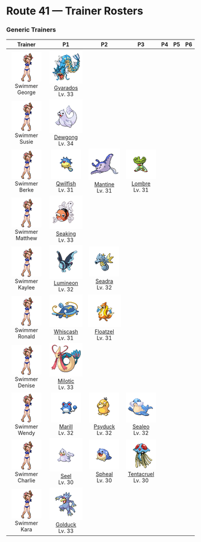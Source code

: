 # Route 41 — Trainer Rosters

### Generic Trainers

| Trainer | P1 | P2 | P3 | P4 | P5 | P6 |
|:-------:|:--:|:--:|:--:|:--:|:--:|:--:|
| ![Swimmer George](../../assets/trainers/swimmer.png "Swimmer George")<br>Swimmer George | ![Gyarados](../../assets/sprites/gyarados/front.gif "Gyarados: Once it appears, it goes on a rampage. It remains enraged until it demolishes everything around it.")<br>[Gyarados](../../pokemon/gyarados.md/)<br>Lv. 33 |
| ![Swimmer Susie](../../assets/trainers/swimmer.png "Swimmer Susie")<br>Swimmer Susie | ![Dewgong](../../assets/sprites/dewgong/front.gif "Dewgong: It loves frigid seas with ice floes. It uses its long tail to change swimming direction quickly.")<br>[Dewgong](../../pokemon/dewgong.md/)<br>Lv. 34 |
| ![Swimmer Berke](../../assets/trainers/swimmer.png "Swimmer Berke")<br>Swimmer Berke | ![Qwilfish](../../assets/sprites/qwilfish/front.gif "Qwilfish: The small spikes covering its body developed from scales. They inject a toxin that causes fainting.")<br>[Qwilfish](../../pokemon/qwilfish.md/)<br>Lv. 31 | ![Mantine](../../assets/sprites/mantine/front.gif "Mantine: Swimming freely in open seas, it may fly out of the water and over the waves if it builds up enough speed.")<br>[Mantine](../../pokemon/mantine.md/)<br>Lv. 31 | ![Lombre](../../assets/sprites/lombre/front.gif "Lombre: It is nocturnal and becomes active at nightfall. It feeds on aquatic mosses that grow in the riverbed.")<br>[Lombre](../../pokemon/lombre.md/)<br>Lv. 31 |
| ![Swimmer Matthew](../../assets/trainers/swimmer.png "Swimmer Matthew")<br>Swimmer Matthew | ![Seaking](../../assets/sprites/seaking/front.gif "Seaking: Using its horn, it bores holes in riverbed boulders, making nests to prevent its eggs from washing away.")<br>[Seaking](../../pokemon/seaking.md/)<br>Lv. 33 |
| ![Swimmer Kaylee](../../assets/trainers/swimmer.png "Swimmer Kaylee")<br>Swimmer Kaylee | ![Lumineon](../../assets/sprites/lumineon/front.gif "Lumineon: LUMINEON swimming in the darkness of the deep sea look like stars shining in the night sky.")<br>[Lumineon](../../pokemon/lumineon.md/)<br>Lv. 32 | ![Seadra](../../assets/sprites/seadra/front.gif "Seadra: Its fin-tips leak poison. Its fins and bones are highly valued as ingredients in herbal medicine.")<br>[Seadra](../../pokemon/seadra.md/)<br>Lv. 32 |
| ![Swimmer Ronald](../../assets/trainers/swimmer.png "Swimmer Ronald")<br>Swimmer Ronald | ![Whiscash](../../assets/sprites/whiscash/front.gif "Whiscash: It claims a large swamp to itself. If a foe comes near it, it sets off tremors by thrashing around.")<br>[Whiscash](../../pokemon/whiscash.md/)<br>Lv. 31 | ![Floatzel](../../assets/sprites/floatzel/front.gif "Floatzel: With its flotation sac inflated, it can carry people on its back. It deflates the sac before it dives.")<br>[Floatzel](../../pokemon/floatzel.md/)<br>Lv. 31 |
| ![Swimmer Denise](../../assets/trainers/swimmer.png "Swimmer Denise")<br>Swimmer Denise | ![Milotic](../../assets/sprites/milotic/front.gif "Milotic: It’s said that a glimpse of a MILOTIC and its beauty will calm any hostile emotions you’re feeling.")<br>[Milotic](../../pokemon/milotic.md/)<br>Lv. 33 |
| ![Swimmer Wendy](../../assets/trainers/swimmer.png "Swimmer Wendy")<br>Swimmer Wendy | ![Marill](../../assets/sprites/marill/front.gif "Marill: The end of its tail serves as a buoy that keeps it from drowning, even in a vicious current.")<br>[Marill](../../pokemon/marill.md/)<br>Lv. 32 | ![Psyduck](../../assets/sprites/psyduck/front.gif "Psyduck: If its chronic headache peaks, it may exhibit odd powers. It seems unable to recall such an episode.")<br>[Psyduck](../../pokemon/psyduck.md/)<br>Lv. 32 | ![Sealeo](../../assets/sprites/sealeo/front.gif "Sealeo: It has a very sensitive nose. It touches new things with its nose to examine them.")<br>[Sealeo](../../pokemon/sealeo.md/)<br>Lv. 32 |
| ![Swimmer Charlie](../../assets/trainers/swimmer.png "Swimmer Charlie")<br>Swimmer Charlie | ![Seel](../../assets/sprites/seel/front.gif "Seel: In daytime, it is often found asleep on the seabed in shallow waters. Its nostrils close while it swims.")<br>[Seel](../../pokemon/seel.md/)<br>Lv. 30 | ![Spheal](../../assets/sprites/spheal/front.gif "Spheal: It crosses the oceans by rolling itself on drifting ice. Fluffy fur keeps it warm when the temperature is below freezing.")<br>[Spheal](../../pokemon/spheal.md/)<br>Lv. 30 | ![Tentacruel](../../assets/sprites/tentacruel/front.gif "Tentacruel: In battle, it extends all 80 of its tentacles to entrap its opponent inside a poisonous net.")<br>[Tentacruel](../../pokemon/tentacruel.md/)<br>Lv. 30 |
| ![Swimmer Kara](../../assets/trainers/swimmer.png "Swimmer Kara")<br>Swimmer Kara | ![Golduck](../../assets/sprites/golduck/front.gif "Golduck: It appears by waterways at dusk. It may use telekinetic powers if its forehead glows mysteriously.")<br>[Golduck](../../pokemon/golduck.md/)<br>Lv. 33 |

